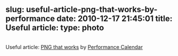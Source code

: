 slug: useful-article-png-that-works-by-performance
date: 2010-12-17 21:45:01
title: Useful article: 
type: photo
---

<a href="http://calendar.perfplanet.com/2010/png-that-works/"><img src="{{@asset.url swerner/tumblr/2010-12-17-useful-article-png-that-works-by-performance-c8ac8e6613.png}}" alt=""/></a>

Useful article: [PNG that works](http://calendar.perfplanet.com/2010/png-that-works/) by [Performance Calendar](http://calendar.perfplanet.com/2010/png-that-works/)
